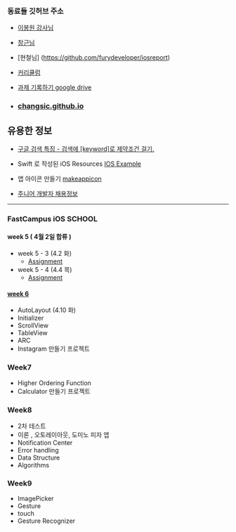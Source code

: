 
### 동료들 깃허브 주소
* [이봉원 강사님](https://github.com/giftbott/iOSDevLinks#basic)
* [창근님](https://github.com/Chang-Geun-Ryu/Task)
* [현철님] (https://github.com/furydeveloper/iosreport)

* [커리큘럼](https://docs.google.com/spreadsheets/d/1GkUiPJ1qdhyKEbLV8ZmWsS5G9bqAXZXUDqXeNde9bYw/edit#gid=1496939992)
* [과제 기록하기 google drive](https://docs.google.com/spreadsheets/d/1ZHibHVZLhu9HBpaIHOde1w-g7mUwUhdoedVpfCkZi_0/edit#gid=1542387548)
* ### [changsic.github.io](<https://changsic.github.io/>)

## 유용한 정보
* [구글 검색 특징 - 검색에 [keyword]로 제약조건 걸기.](<https://changsic.github.io/ing/2019/04/10/google-search/>)

* Swift 로 작성된 iOS Resources [IOS Example](https://iosexample.com/)
* 앱 아이콘 만들기 [makeappicon](https://makeappicon.com)
* [주니어 개발자 채용정보](<https://github.com/jojoldu/junior-recruit-scheduler>)

---
### FastCampus iOS SCHOOL
#### week 5 ( 4월 2일 합류 )

* week 5 - 3 (4.2 화)
  * [Assignment]()
* week 5 - 4 (4.4 목)
  * [Assignment]()

#### [week 6](https://github.com/changSic/Task/tree/master/Week6)
* AutoLayout (4.10 화)
* Initializer
* ScrollView
* TableView
* ARC
* Instagram 만들기 프로젝트

### Week7
* Higher Ordering Function
* Calculator 만들기 프로젝트

### Week8
* 2차 테스트
 * 이론 , 오토레이아웃, 도미노 피자 앱
* Notification Center
* Error handling
* Data Structure
* Algorithms

### Week9
* ImagePicker
* Gesture
 * touch
 * Gesture Recognizer


